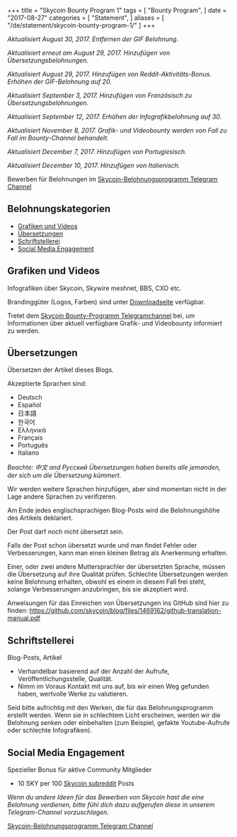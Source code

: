 +++
title = "Skycoin Bounty Program 1"
tags = [
    "Bounty Program",
]
date = "2017-08-27"
categories = [
    "Statement",
]
aliases = [
	"/de/statement/skycoin-bounty-program-1/"
]
+++

*Aktualisiert August 30, 2017. Entfernen der GIF Belohnung.*

*Aktualisiert erneut am August 29, 2017. Hinzufügen von Übersetzungsbelohnungen.*

*Aktualisiert August 29, 2017. Hinzufügen von Reddit-Aktivitäts-Bonus. Erhöhen der GIF-Belohnung auf 20.*

*Aktualisiert September 3, 2017. Hinzufügen von Französisch zu Übersetzungsbelohnungen.*

*Aktualisiert September 12, 2017. Erhöhen der Infografikbelohnung auf 30.*

*Aktualisiert November 8, 2017. Grafik- und Videobounty werden von Fall zu Fall im Bounty-Channel behandelt.*

*Aktualisiert December 7, 2017. Hinzufügen von Portugiesisch.*

*Aktualisiert December 10, 2017. Hinzufügen von Italienisch.*

Bewerben für Belohnungen im [Skycoin-Belohnungsprogramm Telegram Channel](https://t.me/skycoinbounty)

## Belohnungskategorien

<!-- MarkdownTOC autolink="true" bracket="round" -->

- [Grafiken und Videos](#grafiken-und-videos)
- [Übersetzungen](#%C3%9Cbersetzungen)
- [Schriftstellerei](#schriftstellerei)
- [Social Media Engagement](#social-media-engagement)

<!-- /MarkdownTOC -->

## Grafiken und Videos

Infografiken über Skycoin, Skywire meshnet, BBS, CXO etc.

Brandinggüter (Logos, Farben) sind unter [Downloadseite](https://www.skycoin.net/downloads) verfügbar.

Tretet dem [Skycoin Bounty-Programm Telegramchannel](https://t.me/skycoinbounty) bei, um Informationen über aktuell verfügbare Grafik- und Videobounty informiert zu werden.

## Übersetzungen

Übersetzen der Artikel dieses Blogs.

Akzeptierte Sprachen sind:

* Deutsch
* Español
* 日本語
* 한국어
* Ελληνικά
* Français
* Português
* Italiano

*Beachte: 中文 and Рyсский Übersetzungen haben bereits alle jemanden, der sich um die Übersetzung kümmert.*

Wir werden weitere Sprachen hinzufügen, aber sind momentan nicht in der Lage andere Sprachen zu verifizeren.

Am Ende jedes englischsprachigen Blog-Posts wird die Belohnungshöhe des Artikels deklariert.

Der Post darf noch nicht übersetzt sein.

Falls der Post schon übersetzt wurde und man findet Fehler oder Verbesserungen, kann man einen kleinen Betrag als Anerkennung erhalten.

Einer, oder zwei andere Muttersprachler der übersetzten Sprache, müssen die Übersetzung auf ihre Qualität prüfen.
Schlechte Übersetzungen werden keine Belohnung erhalten, obwohl es einem in diesem Fall frei steht, solange Verbesserungen anzubringen, bis sie akzeptiert wird.

Anweisungen für das Einreichen von Übersetzungen ins GitHub sind hier zu finden: https://github.com/skycoin/blog/files/1469162/github-translation-manual.pdf

## Schriftstellerei

Blog-Posts, Artikel

* Verhandelbar basierend auf der Anzahl der Aufrufe, Veröffentlichungsstelle, Qualität.
* Nimm im Voraus Kontakt mit uns auf, bis wir einen Weg gefunden haben, wertvolle Werke zu valutieren.

Seid bitte aufrichtig mit den Werken, die für das Belohnungsprogramm erstellt werden.
Wenn sie in schlechtem Licht erscheinen, werden wir die Belohnung senken oder einbehalten (zum Beispiel, gefakte Youtube-Aufrufe oder schlechte Infografiken).

## Social Media Engagement

Spezieller Bonus für aktive Community Mitglieder

* 10 SKY per 100 [Skycoin subreddit](https://reddit.com/r/skycoinproject) Posts

*Wenn du andere Ideen für das Bewerben von Skycoin hast die eine Belohnung verdienen, bitte fühl dich dazu aufgerufen diese in unserem Telegram-Channel vorzuschlagen.*

[Skycoin-Belohnungsprogramm Telegram Channel](https://t.me/skycoinbounty)
